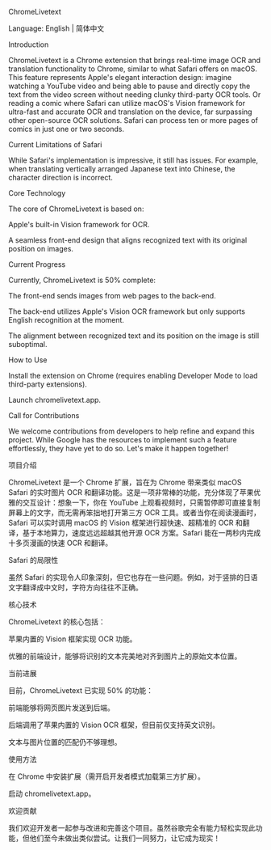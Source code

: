 ChromeLivetext

Language: English | 简体中文

Introduction

ChromeLivetext is a Chrome extension that brings real-time image OCR and translation functionality to Chrome, similar to what Safari offers on macOS. This feature represents Apple's elegant interaction design: imagine watching a YouTube video and being able to pause and directly copy the text from the video screen without needing clunky third-party OCR tools. Or reading a comic where Safari can utilize macOS's Vision framework for ultra-fast and accurate OCR and translation on the device, far surpassing other open-source OCR solutions. Safari can process ten or more pages of comics in just one or two seconds.

Current Limitations of Safari

While Safari's implementation is impressive, it still has issues. For example, when translating vertically arranged Japanese text into Chinese, the character direction is incorrect.

Core Technology

The core of ChromeLivetext is based on:

Apple's built-in Vision framework for OCR.

A seamless front-end design that aligns recognized text with its original position on images.

Current Progress

Currently, ChromeLivetext is 50% complete:

The front-end sends images from web pages to the back-end.

The back-end utilizes Apple's Vision OCR framework but only supports English recognition at the moment.

The alignment between recognized text and its position on the image is still suboptimal.

How to Use

Install the extension on Chrome (requires enabling Developer Mode to load third-party extensions).

Launch chromelivetext.app.

Call for Contributions

We welcome contributions from developers to help refine and expand this project. While Google has the resources to implement such a feature effortlessly, they have yet to do so. Let's make it happen together!

项目介绍

ChromeLivetext 是一个 Chrome 扩展，旨在为 Chrome 带来类似 macOS Safari 的实时图片 OCR 和翻译功能。这是一项非常棒的功能，充分体现了苹果优雅的交互设计：想象一下，你在 YouTube 上观看视频时，只需暂停即可直接复制屏幕上的文字，而无需再笨拙地打开第三方 OCR 工具。或者当你在阅读漫画时，Safari 可以实时调用 macOS 的 Vision 框架进行超快速、超精准的 OCR 和翻译，基于本地算力，速度远远超越其他开源 OCR 方案。Safari 能在一两秒内完成十多页漫画的快速 OCR 和翻译。

Safari 的局限性

虽然 Safari 的实现令人印象深刻，但它也存在一些问题。例如，对于竖排的日语文字翻译成中文时，字符方向往往不正确。

核心技术

ChromeLivetext 的核心包括：

苹果内置的 Vision 框架实现 OCR 功能。

优雅的前端设计，能够将识别的文本完美地对齐到图片上的原始文本位置。

当前进展

目前，ChromeLivetext 已实现 50% 的功能：

前端能够将网页图片发送到后端。

后端调用了苹果内置的 Vision OCR 框架，但目前仅支持英文识别。

文本与图片位置的匹配仍不够理想。

使用方法

在 Chrome 中安装扩展（需开启开发者模式加载第三方扩展）。

启动 chromelivetext.app。

欢迎贡献

我们欢迎开发者一起参与改进和完善这个项目。虽然谷歌完全有能力轻松实现此功能，但他们至今未做出类似尝试。让我们一同努力，让它成为现实！

